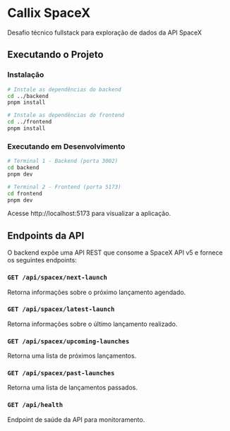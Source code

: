 # Callix SpaceX
Desafio técnico fullstack para exploração de dados da API SpaceX

## Executando o Projeto

### Instalação
```bash
# Instale as dependências do backend
cd ../backend
pnpm install

# Instale as dependências do frontend
cd ../frontend
pnpm install
```

### Executando em Desenvolvimento
```bash
# Terminal 1 - Backend (porta 3002)
cd backend
pnpm dev

# Terminal 2 - Frontend (porta 5173)
cd frontend
pnpm dev
```

Acesse http://localhost:5173 para visualizar a aplicação.

## Endpoints da API

O backend expõe uma API REST que consome a SpaceX API v5 e fornece os seguintes endpoints:

### `GET /api/spacex/next-launch`
Retorna informações sobre o próximo lançamento agendado.

### `GET /api/spacex/latest-launch`
Retorna informações sobre o último lançamento realizado.

### `GET /api/spacex/upcoming-launches`
Retorna uma lista de próximos lançamentos.

### `GET /api/spacex/past-launches`
Retorna uma lista de lançamentos passados.

### `GET /api/health`
Endpoint de saúde da API para monitoramento.
